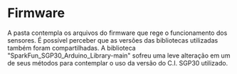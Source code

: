 # Firmware
A pasta contempla os arquivos do firmware que rege o funcionamento dos sensores. É possível perceber que as versões das bibliotecas utilizadas também foram compartilhadas.
A biblioteca "SparkFun_SGP30_Arduino_Library-main" sofreu uma leve alteração em um de seus métodos para contemplar o uso da versão do C.I. SGP30 utilizado.
